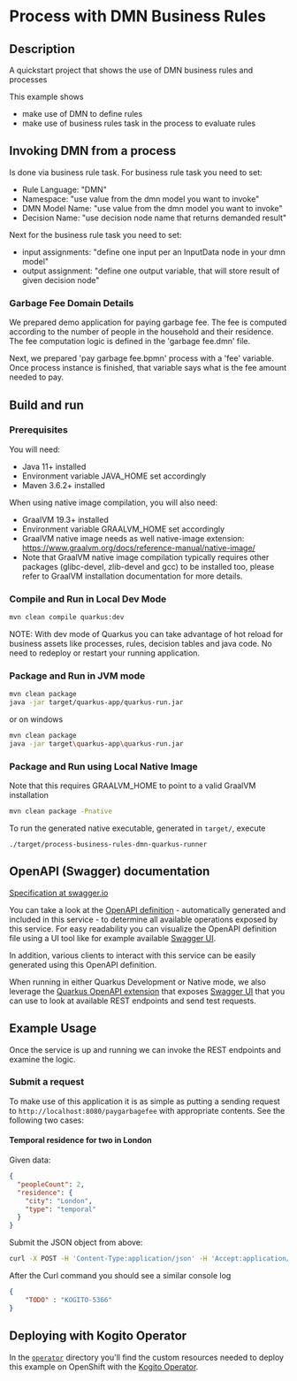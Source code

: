 # Process with DMN Business Rules

## Description

A quickstart project that shows the use of DMN business rules and processes

This example shows

* make use of DMN to define rules
* make use of business rules task in the process to evaluate rules

## Invoking DMN from a process
Is done via business rule task. For business rule task you need to set:
* Rule Language: "DMN"
* Namespace: "use value from the dmn model you want to invoke"
* DMN Model Name: "use value from the dmn model you want to invoke"
* Decision Name: "use decision node name that returns demanded result"

Next for the business rule task you need to set:
* input assignments: "define one input per an InputData node in your dmn model"
* output assignment: "define one output variable, that will store result of given decision node"

### Garbage Fee Domain Details
We prepared demo application for paying garbage fee. The fee is computed according to the number of people in the household and their residence. The fee computation logic is defined in the 'garbage fee.dmn' file.

Next, we prepared 'pay garbage fee.bpmn' process with a 'fee' variable. Once process instance is finished, that variable says what is the fee amount needed to pay.

## Build and run

### Prerequisites

You will need:
  - Java 11+ installed
  - Environment variable JAVA_HOME set accordingly
  - Maven 3.6.2+ installed

When using native image compilation, you will also need:
  - GraalVM 19.3+ installed
  - Environment variable GRAALVM_HOME set accordingly
  - GraalVM native image needs as well native-image extension: https://www.graalvm.org/docs/reference-manual/native-image/
  - Note that GraalVM native image compilation typically requires other packages (glibc-devel, zlib-devel and gcc) to be installed too, please refer to GraalVM installation documentation for more details.

### Compile and Run in Local Dev Mode

```sh
mvn clean compile quarkus:dev
```

NOTE: With dev mode of Quarkus you can take advantage of hot reload for business assets like processes, rules, decision tables and java code. No need to redeploy or restart your running application.

### Package and Run in JVM mode

```sh
mvn clean package
java -jar target/quarkus-app/quarkus-run.jar
```

or on windows

```sh
mvn clean package
java -jar target\quarkus-app\quarkus-run.jar
```

### Package and Run using Local Native Image
Note that this requires GRAALVM_HOME to point to a valid GraalVM installation

```sh
mvn clean package -Pnative
```

To run the generated native executable, generated in `target/`, execute

```
./target/process-business-rules-dmn-quarkus-runner
```

## OpenAPI (Swagger) documentation
[Specification at swagger.io](https://swagger.io/docs/specification/about/)

You can take a look at the [OpenAPI definition](http://localhost:8080/openapi?format=json) - automatically generated and included in this service - to determine all available operations exposed by this service. For easy readability you can visualize the OpenAPI definition file using a UI tool like for example available [Swagger UI](https://editor.swagger.io).

In addition, various clients to interact with this service can be easily generated using this OpenAPI definition.

When running in either Quarkus Development or Native mode, we also leverage the [Quarkus OpenAPI extension](https://quarkus.io/guides/openapi-swaggerui#use-swagger-ui-for-development) that exposes [Swagger UI](http://localhost:8080/swagger-ui/) that you can use to look at available REST endpoints and send test requests.

## Example Usage

Once the service is up and running we can invoke the REST endpoints and examine the logic.

### Submit a request

To make use of this application it is as simple as putting a sending request to `http://localhost:8080/paygarbagefee`  with appropriate contents. See the following two cases:

#### Temporal residence for two in London

Given data:

```json
{
  "peopleCount": 2,
  "residence": {
    "city": "London",
    "type": "temporal"
  }
}
```

Submit the JSON object from above:

```sh
curl -X POST -H 'Content-Type:application/json' -H 'Accept:application/json' -d '{"peopleCount": 2, "residence" : {"city" : "London", "type" : "temporal"}}' http://localhost:8080/paygarbagefee
```

After the Curl command you should see a similar console log

```json
{
    "TODO" : "KOGITO-5366"
}
```

## Deploying with Kogito Operator

In the [`operator`](operator) directory you'll find the custom resources needed to deploy this example on OpenShift with the [Kogito Operator](https://docs.jboss.org/kogito/release/latest/html_single/#chap_kogito-deploying-on-openshift).
